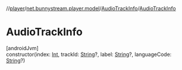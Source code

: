 //[player](../../../index.md)/[net.bunnystream.player.model](../index.md)/[AudioTrackInfo](index.md)/[AudioTrackInfo](-audio-track-info.md)

# AudioTrackInfo

[androidJvm]\
constructor(index: [Int](https://kotlinlang.org/api/latest/jvm/stdlib/kotlin-stdlib/kotlin/-int/index.html), trackId: [String](https://kotlinlang.org/api/latest/jvm/stdlib/kotlin-stdlib/kotlin/-string/index.html)?, label: [String](https://kotlinlang.org/api/latest/jvm/stdlib/kotlin-stdlib/kotlin/-string/index.html)?, languageCode: [String](https://kotlinlang.org/api/latest/jvm/stdlib/kotlin-stdlib/kotlin/-string/index.html)?)
